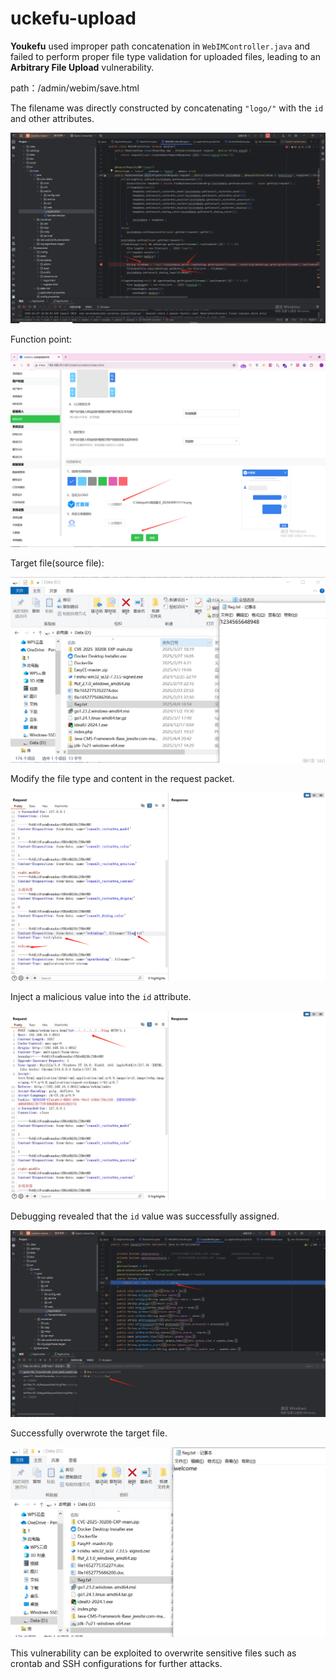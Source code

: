 # uckefu-upload

**Youkefu** used improper path concatenation in `WebIMController.java` and failed to perform proper file type validation for uploaded files, leading to an **Arbitrary File Upload** vulnerability.

path：/admin/webim/save.html

The filename was directly constructed by concatenating `"logo/"` with the `id` and other attributes.

![image-20250407100301180](img/image-20250407100301180.png)

Function point:

![image-20250407101118972](img/image-20250407101118972.png)

Target file(source file):

![image-20250407101237860](img/image-20250407101237860.png)

Modify the file type and content in the request packet.

![image-20250407101507039](img/image-20250407101507039.png)

Inject a malicious value into the `id` attribute.

![image-20250407101521799](img/image-20250407101521799.png)

Debugging revealed that the `id` value was successfully assigned.

![image-20250407101559404](img/image-20250407101559404.png)

Successfully overwrote the target file.

![image-20250407101626027](img/image-20250407101626027.png)

This vulnerability can be exploited to overwrite sensitive files such as crontab and SSH configurations for further attacks.
